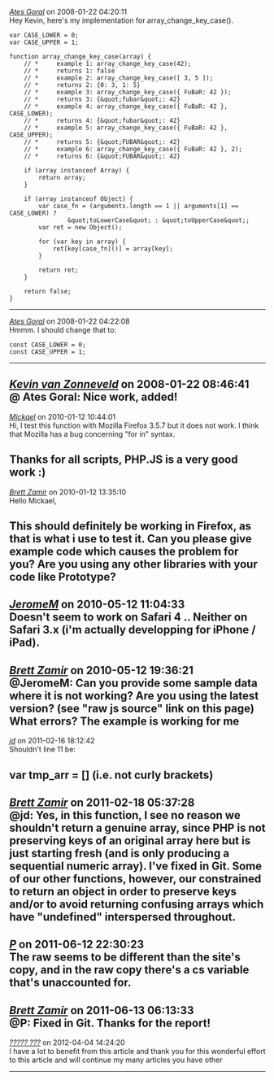 *[Ates Goral]()* on 2008-01-22 04:20:11  
Hey Kevin, here's my implementation for array_change_key_case().

```
var CASE_LOWER = 0;
var CASE_UPPER = 1;

function array_change_key_case(array) {
    // *     example 1: array_change_key_case(42);
    // *     returns 1: false
    // *     example 2: array_change_key_case([ 3, 5 ]);
    // *     returns 2: {0: 3, 1: 5}
    // *     example 3: array_change_key_case({ FuBaR: 42 });
    // *     returns 3: {&quot;fubar&quot;: 42}
    // *     example 4: array_change_key_case({ FuBaR: 42 }, CASE_LOWER);
    // *     returns 4: {&quot;fubar&quot;: 42}
    // *     example 5: array_change_key_case({ FuBaR: 42 }, CASE_UPPER);
    // *     returns 5: {&quot;FUBAR&quot;: 42}
    // *     example 6: array_change_key_case({ FuBaR: 42 }, 2);
    // *     returns 6: {&quot;FUBAR&quot;: 42}
    
    if (array instanceof Array) {
        return array;
    }
    
    if (array instanceof Object) {
        var case_fn = (arguments.length == 1 || arguments[1] == CASE_LOWER) ?
                &quot;toLowerCase&quot; : &quot;toUpperCase&quot;;
        var ret = new Object();
        
        for (var key in array) {
            ret[key[case_fn]()] = array[key];    
        }
        
        return ret;
    }
    
    return false;
}
```
---------------------------------------
*[Ates Goral]()* on 2008-01-22 04:22:08  
Hmmm. I should change that to:

```
const CASE_LOWER = 0;
const CASE_UPPER = 1;
```
---------------------------------------
*[Kevin van Zonneveld](http://kevin.vanzonneveld.net)* on 2008-01-22 08:46:41  
@ Ates Goral: Nice work, added!
---------------------------------------
*[Mickael]()* on 2010-01-12 10:44:01  
Hi,
I test this function with Mozilla Firefox 3.5.7 but it does not work.
I think that Mozilla has a bug concerning "for in" syntax.

Thanks for all scripts, PHP.JS is a very good work :)
---------------------------------------
*[Brett Zamir](http://brett-zamir.me)* on 2010-01-12 13:35:10  
Hello Mickael,

This should definitely be working in Firefox, as that is what i use to test it. Can you please give example code which causes the problem for you? Are you using any other libraries with your code like Prototype?
---------------------------------------
*[JeromeM]()* on 2010-05-12 11:04:33  
Doesn't seem to work on Safari 4 ..
Neither on Safari 3.x (i'm actually developping for iPhone / iPad).
---------------------------------------
*[Brett Zamir](http://brett-zamir.me)* on 2010-05-12 19:36:21  
@JeromeM: Can you provide some sample data where it is not working? Are you using the latest version? (see "raw js source" link on this page) What errors? The example is working for me
---------------------------------------
*[jd]()* on 2011-02-16 18:12:42  
Shouldn't line 11 be:

var tmp_arr = []
(i.e. not curly brackets)
---------------------------------------
*[Brett Zamir](http://brett-zamir.me)* on 2011-02-18 05:37:28  
@jd: Yes, in this function, I see no reason we shouldn't return a genuine array, since PHP is not preserving keys of an original array here but is just starting fresh (and is only producing a sequential numeric array). I've fixed in Git. Some of our other functions, however, our constrained to return an object in order to preserve keys and/or to avoid returning confusing arrays which have "undefined" interspersed throughout.
---------------------------------------
*[P]()* on 2011-06-12 22:30:23  
The raw seems to be different than the site's copy, and in the raw copy there's a cs variable that's unaccounted for.
---------------------------------------
*[Brett Zamir](http://brett-zamir.me)* on 2011-06-13 06:13:33  
@P: Fixed in Git. Thanks for the report!
---------------------------------------
*[????? ???](http://an3m1.com/)* on 2012-04-04 14:24:20  
I have a lot to benefit from this article and thank you for this wonderful effort to this article and will continue my many articles you have other   

---------------------------------------
